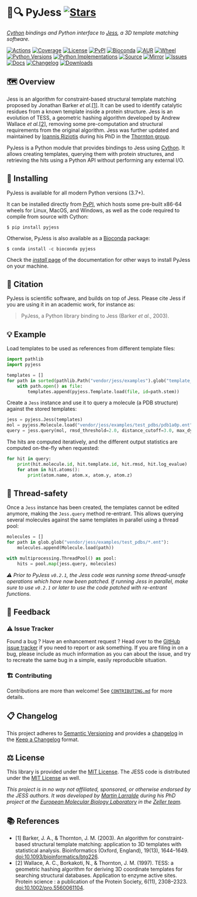# 🐍🔍 PyJess [![Stars](https://img.shields.io/github/stars/althonos/pyjess.svg?style=social&maxAge=3600&label=Star)](https://github.com/althonos/pyjess/stargazers)

*[Cython](https://cython.org/) bindings and Python interface to [Jess](https://github.com/iriziotis/jess), a 3D template matching software.*

[![Actions](https://img.shields.io/github/actions/workflow/status/althonos/pyjess/test.yml?branch=main&logo=github&style=flat-square&maxAge=300)](https://github.com/althonos/pyjess/actions)
[![Coverage](https://img.shields.io/codecov/c/gh/althonos/pyjess?style=flat-square&maxAge=3600&logo=codecov)](https://codecov.io/gh/althonos/pyjess/)
[![License](https://img.shields.io/badge/license-MIT-blue.svg?style=flat-square&maxAge=2678400)](https://choosealicense.com/licenses/mit/)
[![PyPI](https://img.shields.io/pypi/v/pyjess.svg?style=flat-square&maxAge=3600&logo=PyPI)](https://pypi.org/project/pyjess)
[![Bioconda](https://img.shields.io/conda/vn/bioconda/pyjess?style=flat-square&maxAge=3600&logo=anaconda)](https://anaconda.org/bioconda/pyjess)
[![AUR](https://img.shields.io/aur/version/python-pyjess?logo=archlinux&style=flat-square&maxAge=3600)](https://aur.archlinux.org/packages/python-pyjess)
[![Wheel](https://img.shields.io/pypi/wheel/pyjess.svg?style=flat-square&maxAge=3600)](https://pypi.org/project/pyjess/#files)
[![Python Versions](https://img.shields.io/pypi/pyversions/pyjess.svg?style=flat-square&maxAge=600&logo=python)](https://pypi.org/project/pyjess/#files)
[![Python Implementations](https://img.shields.io/pypi/implementation/pyjess.svg?style=flat-square&maxAge=600&label=impl)](https://pypi.org/project/pyjess/#files)
[![Source](https://img.shields.io/badge/source-GitHub-303030.svg?maxAge=2678400&style=flat-square)](https://github.com/althonos/pyjess/)
[![Mirror](https://img.shields.io/badge/mirror-LUMC-003EAA.svg?maxAge=2678400&style=flat-square)](https://git.lumc.nl/mflarralde/pyjess/)
[![Issues](https://img.shields.io/github/issues/althonos/pyjess.svg?style=flat-square&maxAge=600)](https://github.com/althonos/pyjess/issues)
[![Docs](https://img.shields.io/readthedocs/pyjess/latest?style=flat-square&maxAge=600)](https://pyjess.readthedocs.io)
[![Changelog](https://img.shields.io/badge/keep%20a-changelog-8A0707.svg?maxAge=2678400&style=flat-square)](https://github.com/althonos/pyjess/blob/main/CHANGELOG.md)
[![Downloads](https://img.shields.io/badge/dynamic/regex?url=https%3A%2F%2Fpepy.tech%2Fprojects%2Fpyjess&search=%5B0-9%5D%2B.%5B0-9%5D%2B(k%7CM)&style=flat-square&label=downloads&color=303f9f&cacheSeconds=86400)](https://pepy.tech/project/pyjess)


## 🗺️ Overview

Jess is an algorithm for constraint-based structural template matching
proposed by Jonathan Barker *et al.*[\[1\]](#ref1). It can be used to identify
catalytic residues from a known template inside a protein structure. Jess
is an evolution of TESS, a geometric hashing algorithm developed by
Andrew Wallace *et al.*[\[2\]](#ref2), removing some pre-computation and
structural requirements from the original algorithm. Jess was further
updated and maintained by [Ioannis Riziotis](https://github.com/iriziotis)
during his PhD in the [Thornton group](https://www.ebi.ac.uk/research/thornton/).

PyJess is a Python module that provides bindings to Jess using
[Cython](https://cython.org/). It allows creating templates, querying them
with protein structures, and retrieving the hits using a Python API without
performing any external I/O.


## 🔧 Installing

PyJess is available for all modern Python versions (3.7+).

It can be installed directly from [PyPI](https://pypi.org/project/pyjess/),
which hosts some pre-built x86-64 wheels for Linux, MacOS, and Windows,
as well as the code required to compile from source with Cython:
```console
$ pip install pyjess
```

Otherwise, PyJess is also available as a [Bioconda](https://bioconda.github.io/)
package:
```console
$ conda install -c bioconda pyjess
```

Check the [*install* page](https://pyjess.readthedocs.io/en/stable/install.html)
of the documentation for other ways to install PyJess on your machine.


## 🔖 Citation

PyJess is scientific software, and builds on top of Jess. Please cite
Jess if you are using it in an academic work, for instance as:

> PyJess, a Python library binding to Jess (Barker *et al.*, 2003).


## 💡 Example

Load templates to be used as references from different template files:

```python
import pathlib
import pyjess

templates = []
for path in sorted(pathlib.Path("vendor/jess/examples").glob("template_*.qry")):
    with path.open() as file:
        templates.append(pyjess.Template.load(file, id=path.stem))
```

Create a `Jess` instance and use it to query a molecule (a PDB structure)
against the stored templates:

```python
jess = pyjess.Jess(templates)
mol = pyjess.Molecule.load("vendor/jess/examples/test_pdbs/pdb1a0p.ent")
query = jess.query(mol, rmsd_threshold=2.0, distance_cutoff=3.0, max_dynamic_distance=3.0)
```

The hits are computed iteratively, and the different output statistics are
computed on-the-fly when requested:

```python
for hit in query:
    print(hit.molecule.id, hit.template.id, hit.rmsd, hit.log_evalue)
    for atom in hit.atoms():
        print(atom.name, atom.x, atom.y, atom.z)
```


## 🧶 Thread-safety

Once a `Jess` instance has been created, the templates cannot be edited anymore,
making the `Jess.query` method re-entrant. This allows querying several
molecules against the same templates in parallel using a thread pool:

```python
molecules = []
for path in glob.glob("vendor/jess/examples/test_pdbs/*.ent"):
    molecules.append(Molecule.load(path))

with multiprocessing.ThreadPool() as pool:
    hits = pool.map(jess.query, molecules)
```

*⚠️ Prior to PyJess `v0.2.1`, the Jess code was running some thread-unsafe operations which have now been patched.
If running Jess in parallel, make sure to use `v0.2.1` or later to use the code patched with re-entrant functions*.

<!-- ## ⏱️ Benchmarks -->


## 💭 Feedback

### ⚠️ Issue Tracker

Found a bug ? Have an enhancement request ? Head over to the [GitHub issue tracker](https://github.com/althonos/pyjess/issues)
if you need to report or ask something. If you are filing in on a bug,
please include as much information as you can about the issue, and try to
recreate the same bug in a simple, easily reproducible situation.


### 🏗️ Contributing

Contributions are more than welcome! See
[`CONTRIBUTING.md`](https://github.com/althonos/pyjess/blob/main/CONTRIBUTING.md)
for more details.


## 📋 Changelog

This project adheres to [Semantic Versioning](http://semver.org/spec/v2.0.0.html)
and provides a [changelog](https://github.com/althonos/pyjess/blob/main/CHANGELOG.md)
in the [Keep a Changelog](http://keepachangelog.com/en/1.0.0/) format.


## ⚖️ License

This library is provided under the [MIT License](https://choosealicense.com/licenses/mit/). The JESS code is distributed under the [MIT License](https://choosealicense.com/licenses/mit/) as well.

*This project is in no way not affiliated, sponsored, or otherwise endorsed
by the JESS authors. It was developed
by [Martin Larralde](https://github.com/althonos/) during his PhD project
at the [European Molecular Biology Laboratory](https://www.embl.de/) in
the [Zeller team](https://github.com/zellerlab).*


## 📚 References

- <a id="ref1">\[1\]</a> Barker, J. A., & Thornton, J. M. (2003). An algorithm for constraint-based structural template matching: application to 3D templates with statistical analysis. Bioinformatics (Oxford, England), 19(13), 1644–1649. [doi:10.1093/bioinformatics/btg226](https://doi.org/10.1093/bioinformatics/btg226).
- <a id="ref2">\[2\]</a> Wallace, A. C., Borkakoti, N., & Thornton, J. M. (1997). TESS: a geometric hashing algorithm for deriving 3D coordinate templates for searching structural databases. Application to enzyme active sites. Protein science : a publication of the Protein Society, 6(11), 2308–2323. [doi:10.1002/pro.5560061104](https://doi.org/10.1002/pro.5560061104).
